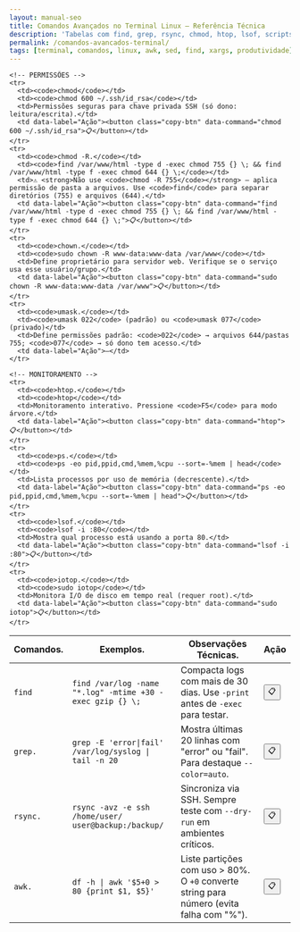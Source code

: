 ```yaml
---
layout: manual-seo
title: Comandos Avançados no Terminal Linux – Referência Técnica
description: 'Tabelas com find, grep, rsync, chmod, htop, lsof, scripts Bash e automação — sem linguagem informal, só comandos reais.'
permalink: /comandos-avancados-terminal/
tags: [terminal, comandos, linux, awk, sed, find, xargs, produtividade]
---
```







<section class="post-content">

   <table class="evergreen-table">
  <thead>
    <tr>
      <th>Comandos.</th>
      <th>Exemplos.</th>
      <th>Observações Técnicas.</th>
      <th>Ação</th>
    </tr>
  </thead>
  <tbody>
    <!-- BUSCA E MANIPULAÇÃO -->
    <tr>
      <td><code>find</code></td>
      <td><code>find /var/log -name "*.log" -mtime +30 -exec gzip {} \;</code></td>
      <td>Compacta logs com mais de 30 dias. Use <code>-print</code> antes de <code>-exec</code> para testar.</td>
      <td data-label="Ação"><button class="copy-btn" data-command="find /var/log -name &quot;*.log&quot; -mtime +30 -exec gzip {} \;">📋</button></td>
    </tr>
    <tr>
      <td><code>grep.</code></td>
      <td><code>grep -E 'error|fail' /var/log/syslog | tail -n 20</code></td>
      <td>Mostra últimas 20 linhas com "error" ou "fail". Para destaque <code>--color=auto</code>.</td>
      <td data-label="Ação"><button class="copy-btn" data-command="grep -E 'error|fail' /var/log/syslog | tail -n 20">📋</button></td>
    </tr>
    <tr>
      <td><code>rsync.</code></td>
      <td><code>rsync -avz -e ssh /home/user/ user@backup:/backup/</code></td>
      <td>Sincroniza via SSH. Sempre teste com <code>--dry-run</code> em ambientes críticos.</td>
      <td data-label="Ação"><button class="copy-btn" data-command="rsync -avz -e ssh /home/user/ user@backup:/backup/">📋</button></td>
    </tr>
    <tr>
      <td><code>awk.</code></td>
      <td><code>df -h | awk '$5+0 > 80 {print $1, $5}'</code></td>
      <td>Liste partições com uso > 80%. O <code>+0</code> converte string para número (evita falha com "%").</td>
      <td data-label="Ação"><button class="copy-btn" data-command="df -h | awk '$5+0 > 80 {print $1, $5}'">📋</button></td>
    </tr>

    <!-- PERMISSÕES -->
    <tr>
      <td><code>chmod</code></td>
      <td><code>chmod 600 ~/.ssh/id_rsa</code></td>
      <td>Permissões seguras para chave privada SSH (só dono: leitura/escrita).</td>
      <td data-label="Ação"><button class="copy-btn" data-command="chmod 600 ~/.ssh/id_rsa">📋</button></td>
    </tr>
    <tr>
      <td><code>chmod -R.</code></td>
      <td><code>find /var/www/html -type d -exec chmod 755 {} \; && find /var/www/html -type f -exec chmod 644 {} \;</code></td>
      <td>⚠️ <strong>Não use <code>chmod -R 755</code></strong> — aplica permissão de pasta a arquivos. Use <code>find</code> para separar diretórios (755) e arquivos (644).</td>
      <td data-label="Ação"><button class="copy-btn" data-command="find /var/www/html -type d -exec chmod 755 {} \; && find /var/www/html -type f -exec chmod 644 {} \;">📋</button></td>
    </tr>
    <tr>
      <td><code>chown.</code></td>
      <td><code>sudo chown -R www-data:www-data /var/www</code></td>
      <td>Define proprietário para servidor web. Verifique se o serviço usa esse usuário/grupo.</td>
      <td data-label="Ação"><button class="copy-btn" data-command="sudo chown -R www-data:www-data /var/www">📋</button></td>
    </tr>
    <tr>
      <td><code>umask.</code></td>
      <td><code>umask 022</code> (padrão) ou <code>umask 077</code> (privado)</td>
      <td>Define permissões padrão: <code>022</code> → arquivos 644/pastas 755; <code>077</code> → só dono tem acesso.</td>
      <td data-label="Ação">—</td>
    </tr>

    <!-- MONITORAMENTO -->
    <tr>
      <td><code>htop.</code></td>
      <td><code>htop</code></td>
      <td>Monitoramento interativo. Pressione <code>F5</code> para modo árvore.</td>
      <td data-label="Ação"><button class="copy-btn" data-command="htop">📋</button></td>
    </tr>
    <tr>
      <td><code>ps.</code></td>
      <td><code>ps -eo pid,ppid,cmd,%mem,%cpu --sort=-%mem | head</code></td>
      <td>Lista processos por uso de memória (decrescente).</td>
      <td data-label="Ação"><button class="copy-btn" data-command="ps -eo pid,ppid,cmd,%mem,%cpu --sort=-%mem | head">📋</button></td>
    </tr>
    <tr>
      <td><code>lsof.</code></td>
      <td><code>lsof -i :80</code></td>
      <td>Mostra qual processo está usando a porta 80.</td>
      <td data-label="Ação"><button class="copy-btn" data-command="lsof -i :80">📋</button></td>
    </tr>
    <tr>
      <td><code>iotop.</code></td>
      <td><code>sudo iotop</code></td>
      <td>Monitora I/O de disco em tempo real (requer root).</td>
      <td data-label="Ação"><button class="copy-btn" data-command="sudo iotop">📋</button></td>
    </tr>
  </tbody>
</table>




   </section>
 

 
